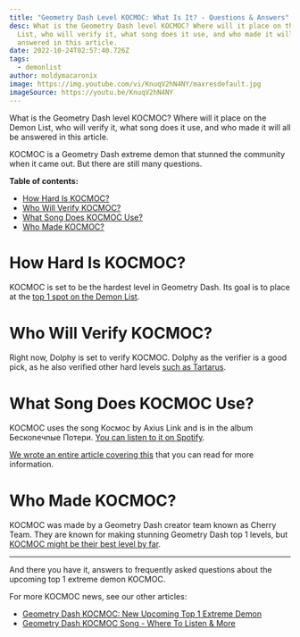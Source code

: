 ```yaml
---
title: "Geometry Dash Level KOCMOC: What Is It? - Questions & Answers"
desc: What is the Geometry Dash level KOCMOC? Where will it place on the Demon
  List, who will verify it, what song does it use, and who made it will all be
  answered in this article.
date: 2022-10-24T02:57:40.726Z
tags:
  - demonlist
author: moldymacaronix
image: https://img.youtube.com/vi/KnuqV2hN4NY/maxresdefault.jpg
imageSource: https://youtu.be/KnuqV2hN4NY
---
```

What is the Geometry Dash level KOCMOC? Where will it place on the Demon List, who will verify it, what song does it use, and who made it will all be answered in this article.

K﻿OCMOC is a Geometry Dash extreme demon that stunned the community when it came out. But there are still many questions.

**Table of contents:**

* [How Hard Is KOCMOC?](#how-hard-is-kocmoc%3F)
* [Who Will Verify KOCMOC?](#who-will-verify-kocmoc%3F)
* [What Song Does KOCMOC Use?](#what-song-does-kocmoc-use%3F)
* [Who Made KOCMOC?](#who-made-kocmoc%3F)

# How Hard Is KOCMOC?

K﻿OCMOC is set to be the hardest level in Geometry Dash. Its goal is to place at the [top 1 spot on the Demon List](/posts/geometry-dash-demon-list-what-are-the-top-extreme-demons-2022/).

# Who Will Verify KOCMOC?

Right now, Dolphy is set to verify KOCMOC. Dolphy as the verifier is a good pick, as he also verified other hard levels [such as Tartarus](/posts/geometry-dash-tartarus-falls-from-top-10-after-2-years/).

# What Song Does KOCMOC Use?

K﻿OCMOC uses the song Космос by Axius Link and is in the album Беcкоnечnые Потеpи. [You can listen to it on Spotify](https://open.spotify.com/track/5Va4ybaMgvUK4qC2OjxVP8).

[We wrote an entire article covering this](/posts/geometry-dash-kocmoc-song-where-to-listen-more/) that you can read for more information.

# Who Made KOCMOC?

K﻿OCMOC was made by a Geometry Dash creator team known as Cherry Team. They are known for making stunning Geometry Dash top 1 levels, but [KOCMOC might be their best level by far](/posts/geometry-dash-kocmoc-new-upcoming-top-1-extreme-demon/).

---

And there you have it, answers to frequently asked questions about the upcoming top 1 extreme demon KOCMOC.

F﻿or more KOCMOC news, see our other articles:

* [Geometry Dash KOCMOC: New Upcoming Top 1 Extreme Demon](/posts/geometry-dash-kocmoc-new-upcoming-top-1-extreme-demon/)
* [Geometry Dash KOCMOC Song - Where To Listen & More](/posts/geometry-dash-kocmoc-song-where-to-listen-more/)